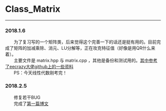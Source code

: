 # Class_Matrix
___
### 2018.1.6
&emsp;&emsp;为了复习写的一个矩阵类，后来觉得这个完善一下的话还是挺有用的。目前完成了矩阵的加减乘除、消元、LU分解等，正在攻克特征值（好像是用QR什么来着）。<br/>
&emsp;&emsp;主要文件是 matrix.hpp 与 matrix.cpp ，其他是备份和测试用的。[其中参考了eecrazy大佬github上的一些资料](https://github.com/eecrazy/Data-Structure-Code-in-HIT/tree/master/%E5%A4%B4%E6%96%87%E4%BB%B6/matrix%E8%B5%84%E6%96%99/CppMatrix2/C%2B%2B%E7%9F%A9%E9%98%B5%E7%B1%BB)<br/>
&emsp;&emsp;PS：今天线性代数刚考完！

### 2018.2.5
&emsp;&emsp;修复若干BUG </br>
&emsp;&emsp;完成了[第一篇博文](http://blog.l-tover.xyz/2018/01/31/c-%E7%9F%A9%E9%98%B5%E7%B1%BB-%E5%88%9D%E9%98%B6-0/)
